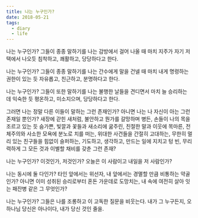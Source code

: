 ```yaml
---
title: 나는 누구인가?
date: 2018-05-21
tags: 
  - diary
  - life
---
```


  나는 누구인가? 그들이 종종 말하기를
  나는 감방에서 걸어 나올 때
  마치 지주가 자기 저택에서 나오듯
  침착하고, 쾌활하고, 당당하다고 한다.

  나는 누구인가? 그들이 종종 말하기를
  나는 간수에게 말을 건넬 때
  마치 내게 명령하는 권한이 있는 듯
  자유롭고, 친근하고, 분명하다고 한다.

  나는 누구인가? 그들이 또한 말하기를
  나는 불행한 날들을 견디면서
  마치 늘 승리하는 데 익숙한 듯
  평온하고, 미소지으며, 당당하다고 한다.

  그러면 나는 정말 다른 이들이 말하는 그런 존재인가?
  아니면 나는 나 자신이 아는 그런 존재일 뿐인가?
  새장에 갇힌 새처럼, 불안하고 뭔가를 갈망하며 병든,
  손들이 나의 목을 조르고 있는 듯 숨가쁜,
  빛깔과 꽃들과 새소리에 굶주린,
  친절한 말과 이웃에 목마른,
  전체주의와 사소한 모욕에 분노로 치를 떠는,
  위대한 사건들을 간절히 고대하는,
  무한히 멀리 있는 친구들을 힘없이 슬퍼하는,
  기도하고, 생각하고, 만드는 일에 지치고 텅 빈,
  무리력하게 그 모든 것과 이별할 채비를 갖춘 그런 존재?

  나는 누구인가? 이것인가, 저것인가?
  오늘은 이 사람이고 내일을 저 사람인가?

  나는 동시에 둘 다인가? 타인 앞에서는 위선자,
  내 앞에서는 경멸할 만큼 비통하는 약골인가?
  아니면 이미 성취된 승리로부터 혼돈 가운데로 도망치는,
  내 속에 여전히 살아 잇는 패잔병 같은 그 무엇인가?

  나는 누구인가?
  그들은 나를 조롱하고 이 고독한 질문을 비웃는다.
  내가 그 누구든지, 오 하나님 당신은 아나이다,
  내가 당신 것인 줄을.
